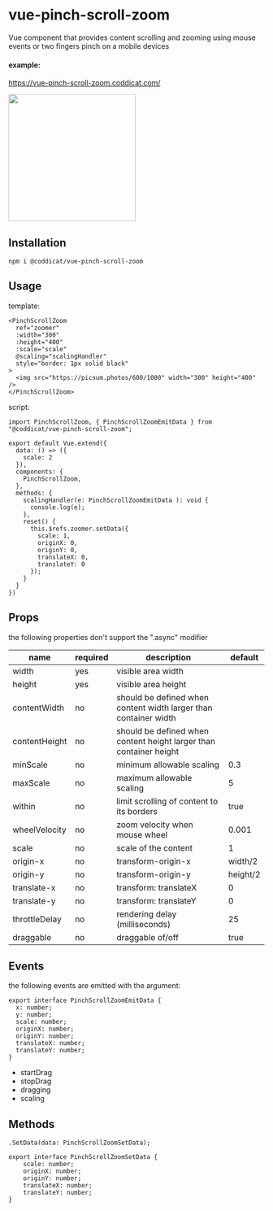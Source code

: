 # vue-pinch-scroll-zoom
Vue component that provides content scrolling and zooming using mouse events or two fingers pinch on a mobile devices

#### example:
https://vue-pinch-scroll-zoom.coddicat.com/

<img src="https://github.com/coddicat/vue-pinch-scroll-zoom/blob/main/example/example.gif" width="250"/>

## Installation
```
npm i @coddicat/vue-pinch-scroll-zoom
```

## Usage
template:
```
<PinchScrollZoom
  ref="zoomer"
  :width="300"
  :height="400"
  :scale="scale"
  @scaling="scalingHandler"
  style="border: 1px solid black"
>
  <img src="https://picsum.photos/600/1000" width="300" height="400" />
</PinchScrollZoom>
```

script:
```
import PinchScrollZoom, { PinchScrollZoomEmitData } from "@coddicat/vue-pinch-scroll-zoom";

export default Vue.extend({
  data: () => ({
    scale: 2
  }),
  components: {
    PinchScrollZoom,
  },
  methods: {
    scalingHandler(e: PinchScrollZoomEmitData ): void {
      console.log(e);
    },
    reset() {
      this.$refs.zoomer.setData({
        scale: 1,
        originX: 0,
        originY: 0,
        translateX: 0,
        translateY: 0        
      });
    }
  }
})
```

## Props
the following properties don't support the ".async" modifier

|name|required|description|default|
|----|--------|-----------|-------|
|width|yes|visible area width||
|height|yes|visible area height||
|contentWidth|no|should be defined when content width larger than container width||
|contentHeight|no|should be defined when content height larger than container height||
|minScale|no|minimum allowable scaling|0.3|
|maxScale|no|maximum allowable scaling|5|
|within|no|limit scrolling of content to its borders|true|
|wheelVelocity|no|zoom velocity when mouse wheel|0.001|
|scale|no|scale of the content|1|
|origin-x|no|transform-origin-x|width/2|
|origin-y|no|transform-origin-y|height/2|
|translate-x|no|transform: translateX|0|
|translate-y|no|transform: translateY|0|
|throttleDelay|no|rendering delay (milliseconds)|25|
|draggable|no|draggable of/off|true|

## Events
the following events are emitted with the argument:
```
export interface PinchScrollZoomEmitData {
  x: number;
  y: number;
  scale: number;
  originX: number;
  originY: number;
  translateX: number;
  translateY: number;  
}
```
- startDrag
- stopDrag
- dragging
- scaling

## Methods
```
.SetData(data: PinchScrollZoomSetData);

export interface PinchScrollZoomSetData {
    scale: number;
    originX: number;
    originY: number;
    translateX: number;
    translateY: number;
}

```
